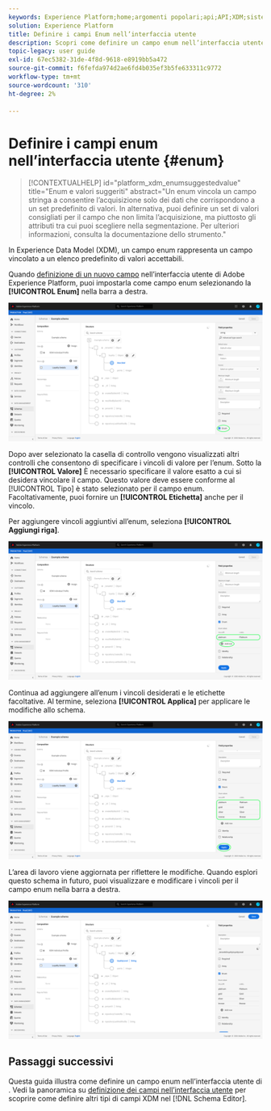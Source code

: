 ```yaml
---
keywords: Experience Platform;home;argomenti popolari;api;API;XDM;sistema XDM;modello dati esperienza;modello dati;ui;workspace;enum;campo;
solution: Experience Platform
title: Definire i campi Enum nell’interfaccia utente
description: Scopri come definire un campo enum nell’interfaccia utente di Experience Platform.
topic-legacy: user guide
exl-id: 67ec5382-31de-4f8d-9618-e8919bb5a472
source-git-commit: f6fefda974d2ae6fd4b035ef3b5fe633311c9772
workflow-type: tm+mt
source-wordcount: '310'
ht-degree: 2%

---
```


# Definire i campi enum nell’interfaccia utente {#enum}

>[!CONTEXTUALHELP]
>id="platform_xdm_enumsuggestedvalue"
>title="Enum e valori suggeriti"
>abstract="Un enum vincola un campo stringa a consentire l’acquisizione solo dei dati che corrispondono a un set predefinito di valori. In alternativa, puoi definire un set di valori consigliati per il campo che non limita l’acquisizione, ma piuttosto gli attributi tra cui puoi scegliere nella segmentazione. Per ulteriori informazioni, consulta la documentazione dello strumento."

In Experience Data Model (XDM), un campo enum rappresenta un campo vincolato a un elenco predefinito di valori accettabili.

Quando [definizione di un nuovo campo](./overview.md#define) nell’interfaccia utente di Adobe Experience Platform, puoi impostarla come campo enum selezionando la **[!UICONTROL Enum]** nella barra a destra.

![](../../images/ui/fields/special/enum.png)

Dopo aver selezionato la casella di controllo vengono visualizzati altri controlli che consentono di specificare i vincoli di valore per l’enum. Sotto la **[!UICONTROL Valore]** È necessario specificare il valore esatto a cui si desidera vincolare il campo. Questo valore deve essere conforme al [!UICONTROL Tipo] è stato selezionato per il campo enum. Facoltativamente, puoi fornire un **[!UICONTROL Etichetta]** anche per il vincolo.

Per aggiungere vincoli aggiuntivi all’enum, seleziona **[!UICONTROL Aggiungi riga]**.

![](../../images/ui/fields/special/enum-add-row.png)

Continua ad aggiungere all’enum i vincoli desiderati e le etichette facoltative. Al termine, seleziona **[!UICONTROL Applica]** per applicare le modifiche allo schema.

![](../../images/ui/fields/special/enum-configured.png)

L’area di lavoro viene aggiornata per riflettere le modifiche. Quando esplori questo schema in futuro, puoi visualizzare e modificare i vincoli per il campo enum nella barra a destra.

![](../../images/ui/fields/special/enum-applied.png)

## Passaggi successivi

Questa guida illustra come definire un campo enum nell’interfaccia utente di . Vedi la panoramica su [definizione dei campi nell’interfaccia utente](./overview.md#special) per scoprire come definire altri tipi di campi XDM nel [!DNL Schema Editor].
